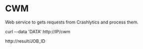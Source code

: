 # CWM
Web service to gets requests from Crashlytics and process them.

curl --data 'DATA' http://IP/cwm
 
http://result/JOB_ID
